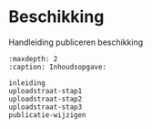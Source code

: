 # Beschikking

Handleiding publiceren beschikking

```{toctree}
:maxdepth: 2
:caption: Inhoudsopgave:

inleiding
uploadstraat-stap1
uploadstraat-stap2
uploadstraat-stap3
publicatie-wijzigen
```
